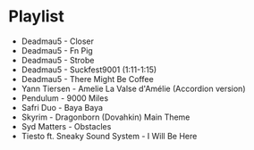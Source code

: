 # Playlist

* Deadmau5 - Closer
* Deadmau5 - Fn Pig
* Deadmau5 - Strobe
* Deadmau5 - Suckfest9001 (1:11-1:15)
* Deadmau5 - There Might Be Coffee
* Yann Tiersen - Amelie La Valse d'Amélie (Accordion version)
* Pendulum - 9000 Miles
* Safri Duo - Baya Baya
* Skyrim - Dragonborn (Dovahkin) Main Theme
* Syd Matters - Obstacles
* Tiesto ft. Sneaky Sound System - I Will Be Here
